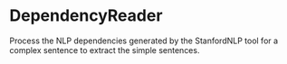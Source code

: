 # DependencyReader
Process the NLP dependencies generated by the StanfordNLP tool for a complex sentence to extract the simple sentences.
